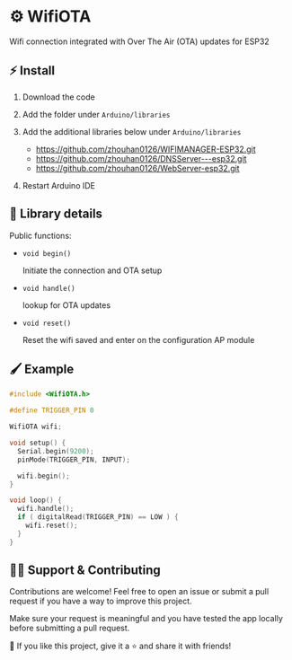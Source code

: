 # ⚙ WifiOTA

Wifi connection integrated with Over The Air (OTA) updates for ESP32

## ⚡ Install

1. Download the code
2. Add the folder under `Arduino/libraries`
3. Add the additional libraries below under `Arduino/libraries`

    * https://github.com/zhouhan0126/WIFIMANAGER-ESP32.git
    * https://github.com/zhouhan0126/DNSServer---esp32.git
    * https://github.com/zhouhan0126/WebServer-esp32.git

4. Restart Arduino IDE

## 🔧 Library details

Public functions:

- `void begin()`

    Initiate the connection and OTA setup

- `void handle()`

    lookup for OTA updates

- `void reset()`

    Reset the wifi saved and enter on the configuration AP module

## 🖌 Example

```c++
#include <WifiOTA.h>

#define TRIGGER_PIN 0

WifiOTA wifi;

void setup() {
  Serial.begin(9200);
  pinMode(TRIGGER_PIN, INPUT);

  wifi.begin();
}

void loop() {
  wifi.handle();
  if ( digitalRead(TRIGGER_PIN) == LOW ) {
    wifi.reset();
  }
}
```

## 🙋‍♂️ Support & Contributing

Contributions are welcome! Feel free to open an issue or submit a pull request if you have a way to improve this project.

Make sure your request is meaningful and you have tested the app locally before submitting a pull request.

💙 If you like this project, give it a ⭐ and share it with friends!
